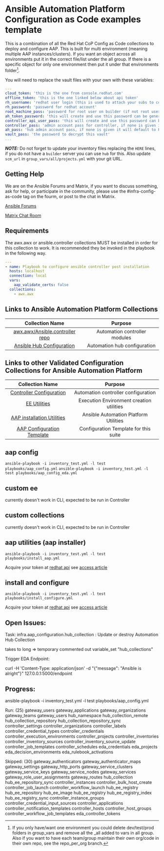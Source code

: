 # Ansible Automation Platform Configuration as Code examples template

This is a combination of all the Red Hat CoP Config as Code collections to deploy and configure AAP. This is built for multi environment (meaning multiple AAP instances/clusters). If you want an object across all environments put it in the correct file/list under the all group. If there is a specific object for only one environment then put it under that environments folder[^1].

[^1]: If you only have/want one environment you could delete dev/test/prod folders in group_vars and remove all the _all added to vars in all group. Also if you want to have each team/group maintain their own org/code in their own repo, see the repo_per_org branch.

You will need to replace the vault files with your own with these variables:

```yaml
---
cloud_token: 'this is the one from console.redhat.com'
offline_token: 'this is the one linked below about api token'
rh_username: 'redhat user login (this is used to attach your subs to controller)'
rh_password: 'password for redhat account'
root_machine_pass: 'password for root user on builder (if not root user more changes will need to be made)'
ah_token_password: 'this will create and use this password can be generated'
controller_api_user_pass: 'this will create and use this password can be generated'
controller_pass: 'admin account pass for controller, if none is given it will default to Password1234!'
ah_pass: 'hub admin account pass, if none is given it will default to Password1234!'
vault_pass: 'the password to decrypt this vault'
...
```

**_NOTE:_** Do not forget to update your inventory files replacing the `HERE` lines, if you do not have a `builder` server you can use `hub` for this. Also update `scm_url` in `group_vars/all/projects.yml` with your git URL.

## Getting Help

We are on the Ansible Forums and Matrix, if you want to discuss something, ask for help, or participate in the community, please use the #infra-config-as-code tag on the fourm, or post to the chat in Matrix.

[Ansible Forums](https://forum.ansible.com/tag/infra-config-as-code)

[Matrix Chat Room](https://matrix.to/#/#aap_config_as_code:ansible.com)

## Requirements

The awx.awx or ansible.controller collections MUST be installed in order for this collection to work. It is recommended they be invoked in the playbook in the following way.

```yaml
---
- name: Playbook to configure ansible controller post installation
  hosts: localhost
  connection: local
  vars:
    aap_validate_certs: false
  collections:
    - awx.awx
```

## Links to Ansible Automation Platform Collections

|                                      Collection Name                                         |                 Purpose                  |
|:--------------------------------------------------------------------------------------------:|:----------------------------------------:|
| [awx.awx/Ansible.controller repo](https://github.com/ansible/awx/tree/devel/awx_collection) |   Automation controller modules          |
|        [Ansible Hub Configuration](https://github.com/ansible/automation_hub_collection)     |       Automation hub configuration       |

## Links to other Validated Configuration Collections for Ansible Automation Platform

|                                      Collection Name                                       |                 Purpose                  |
|:------------------------------------------------------------------------------------------:|:----------------------------------------:|
| [Controller Configuration](https://github.com/redhat-cop/controller_configuration) |   Automation controller configuration    |
|             [EE Utilities](https://github.com/redhat-cop/ee_utilities)             | Execution Environment creation utilities |
|     [AAP installation Utilities](https://github.com/redhat-cop/aap_utilities)      |  Ansible Automation Platform Utilities   |
|   [AAP Configuration Template](https://github.com/redhat-cop/aap_configuration_template)   |  Configuration Template for this suite   |


## aap config

`ansible-playbook -i inventory_test.yml -l test playbooks/aap_config.yml`
`ansible-playbook -i inventory_test.yml -l test playbooks/aap_config_eda.yml`

## custom ee

currently doesn't work in CLI, expected to be run in Controller

## custom collections

currently doesn't work in CLI, expected to be run in Controller

## aap utilities (aap installer)

`ansible-playbook -i inventory_test.yml -l test playbooks/install_aap.yml`

Acquire your token at [redhat api](https://access.redhat.com/management/api/) see [access article](https://access.redhat.com/articles/3626371)

## install and configure

`ansible-playbook -i inventory_test.yml -l test playbooks/install_configure.yml`

Acquire your token at [redhat api](https://access.redhat.com/management/api/) see [access article](https://access.redhat.com/articles/3626371)


## Open Issues:

Task:
infra.aap_configuration.hub_collection : Update or destroy Automation Hub Collection

takes to long => temporary commented out variable_set "hub_collections"



Trigger EDA Endpoint:

curl -H 'Content-Type: application/json' -d "{\"message\": \"Ansible is alright\"}" 127.0.0.1:5000/endpoint


## Progress:

ansible-playbook -i inventory_test.yml -l test playbooks/aap_config.yml

Run: (25)
gateway_users
gateway_applications
gateway_organizations
gateway_teams
gateway_users
hub_namespace
hub_collection_remote
hub_collection_repository
hub_collection_repository_sync
controller_settings
controller_organizations
controller_labels
controller_credential_types
controller_credentials
controller_execution_environments
controller_projects
controller_inventories
controller_inventory_sources
controller_inventory_source_update
controller_job_templates
controller_schedules
eda_credentials
eda_projects
eda_decision_environments
eda_rulebook_activations

Skipped: (30)
gateway_authenticators
gateway_authenticator_maps
gateway_settings
gateway_http_ports
gateway_service_clusters
gateway_service_keys
gateway_service_nodes
gateway_services
gateway_role_user_assignments
gateway_routes
hub_collection
hub_ee_repository_sync
controller_instances
controller_bulk_host_create
controller_job_launch
controller_workflow_launch
hub_ee_registry
hub_ee_repository
hub_ee_image
hub_ee_registry
hub_ee_registry_index
hub_ee_registry_sync
controller_instance_groups
controller_credential_input_sources
controller_applications
controller_notification_templates
controller_hosts
controller_host_groups
controller_workflow_job_templates
eda_controller_tokens











